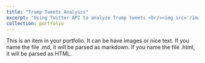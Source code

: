 ```yaml
---
title: "Trump Tweets Analysis"
excerpt: "Using Twitter API to analyze Trump tweets <br/><img src='/images/trump_tweets.jpeg' width=500 height=300>"
collection: portfolio
---
```


This is an item in your portfolio. It can be have images or nice text. If you name the file .md, it will be parsed as markdown. If you name the file .html, it will be parsed as HTML. 
